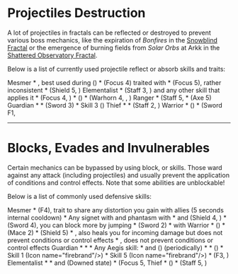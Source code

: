 # Projectiles Destruction
A lot of projectiles in fractals can be reflected or destroyed to prevent various boss mechanics, like the expiration of *Bonfires* in the [Snowblind Fractal](http://discretize.eu/fractals/snowblind) or the emergence of burning fields from *Solar Orbs* at Arkk in the [Shattered Observatory Fractal](http://discretize.eu/fractals/shattered-observatory).

Below is a list of currently used projectile reflect or absorb skills and traits:

<CardGroup itemsPerRow="3">

<Card color="mesmer">
<CardHeader>
<Icon name="mesmer"/> Mesmer
</CardHeader>
<CardContent>
* <Skill id="10302"/>, best used during <Skill id="29830"/> (<Icon name="chronomancer"/>)
* <Skill id="10186"/> (Focus 4) traited with <Trait id="751"/>
* <Skill id="10282"/> (Focus 5), rather inconsistent
* <Skill id="30643"/> (Shield 5, <Icon name="chronomancer"/>)
</CardContent>
</Card>

<Card color="elementalist">
<CardHeader>
<Icon name="elementalist"/> Elementalist
</CardHeader>
<CardContent>
* <Skill id="5685"/> (Staff 3, <Skill id="5495" text="false" size="24"/>) and any other skill that applies it
* <Skill id="5530"/> (Focus 4, <Skill id="5494" text="false" size="24"/>)
* <Skill id="30432"/> (<Icon name="tempest"/>)
* <Skill id="29453"/> (Warhorn 4, <Skill id="5495" text="false" size="24"/>, <Icon name="tempest"/>)
</CardContent>
</Card>

<Card color="ranger">
<CardHeader>
<Icon name="ranger"/> Ranger
</CardHeader>
<CardContent>
* <Skill id="31496"/> (Staff 5, <Icon name="druid"/>
* <Skill id="12639"/> (Axe 5)
</CardContent>
</Card>

<Card color="guardian">
<CardHeader>
<Icon name="guardian"/> Guardian
</CardHeader>
<CardContent>
* <Skill id="9251"/>
* <Skill id="9107"/> (Sword 3)
* <Skill id="42259"/> Skill 3 (<Icon name="firebrand"/>)
</CardContent>
</Card>

<Card color="thief">
<CardHeader>
<Icon name="thief"/> Thief
</CardHeader>
<CardContent>
* <Skill id="14184"/>
* <Skill id="30434"/> (Staff 2, <Icon name="daredevil"/>)
</CardContent>
</Card>

<Card color="warrior">
<CardHeader>
<Icon name="warrior"/> Warrior
</CardHeader>
<CardContent>
* <Skill id="30074"/> (<Icon name="berserker"/>)
* <Skill id="30682"/> (Sword F1, <Icon name="berserker"/>
</CardContent>
</Card>

</CardGroup>

---

# Blocks, Evades and Invulnerables
Certain mechanics can be bypassed by using block, <Effect name="invulnerability"/> or <Boon name="aegis"/> skills. Those ward against any attack (including projectiles) and usually prevent the application of conditions and control effects. Note that some abilities are unblockable!

Below is a list of commonly used defensive skills:

<CardGroup itemsPerRow="3">

<Card color="mesmer">
<CardHeader>
<Icon name="mesmer"/> Mesmer
</CardHeader>
<CardContent>
* <Skill id="10192"/> (F4), trait <Trait id="1852"/> to share any distortion you gain with allies (5 seconds internal cooldown)
* Any signet with <Trait id="713"/> and phantasm with <Trait id="1866"/>
* <Skill id="30769"/> and <Skill id="29649"/> (Shield 4, <Icon name="chronomancer"/>)
* <Skill id="10280"/> (Sword 4), you can block more by jumping
* <Skill id="10334"/> (Sword 2)
* <Skill id="29526"/> with <Boon name="aegis"/>
</CardContent>
</Card>

<Card color="warrior">
<CardHeader>
<Icon name="warrior"/> Warrior
</CardHeader>
<CardContent>
* <Skill id="30074"/> (<Icon name="berserker"/>)
* <Skill id="14507"/> (Mace 2)
* <Skill id="14362"/> (Shield 5)
* <Skill id="21815"/>, also heals you for incoming damage but does not prevent conditions or control effects
* <Skill id="14392"/>, does not prevent conditions or control effects
</CardContent>
</Card>

<Card color="guardian">
<CardHeader>
<Icon name="guardian"/> Guardian
</CardHeader>
<CardContent>
* <Skill id="9102"/>
* <Skill id="9154"/>
* Any Aegis skill:
    * <Skill id="9118"/> and <Skill id="42259"/> (<Icon name="firebrand"/>) (periodically)
    * <Skill id="9084"/>
    * <Skill id="41475"/> (<Icon name="firebrand"/>)
    * <Skill id="42259"/> Skill 1 (Icon name="firebrand"/>)
    * <Skill id="42259"/> Skill 5 (Icon name="firebrand"/>)
* <Skill id="30029"/> (F3, <Icon name="dragonhunter"/>)
</CardContent>
</Card>

<Card color="elementalist">
<CardHeader>
<Icon name="elementalist"/> Elementalist
</CardHeader>
<CardContent>
* <Skill id="5641"/>
* <Skill id="5554"/> and <Skill id="5564"/> (Downed state)
* <Skill id="5521"/> (Focus 5, <Skill id="5495" text="false" size="24"/>
</CardContent>
</Card>

<Card color="thief">
<CardHeader>
<Icon name="thief"/> Thief
</CardHeader>
<CardContent>
* <Skill id="30661"/> (<Icon name="daredevil"/>)
* <Skill id="30597"/> (Staff 5, <Icon name="daredevil"/>)
</CardContent>
</Card>


</CardGroup>
